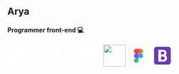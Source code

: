 <h2>Arya</h2> 
<h4>Programmer front-end 💻</h4>


<div>
 <img src="html-square.png" alt="">
 <img src="css-square.png" alt="">
 <img src="javascript-square.png" alt="">
 <img src="AdobeIllustrator_white.png" alt="">
 <img src="Github_white.png" alt=""> 
 <img src="figma.jfif" alt="">
 <img src="bootstrap.png" alt="">
</div>

<style>
img {
width: 50px;
 height: 50px;
}
 
</style>

